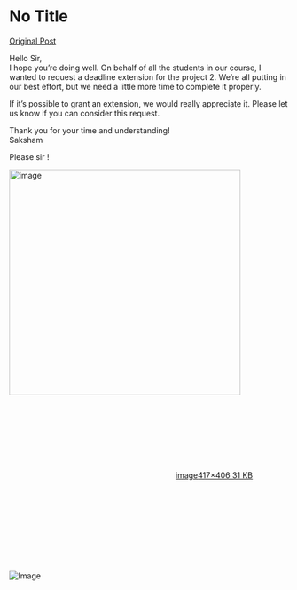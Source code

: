 # No Title

[Original Post](https://discourse.onlinedegree.iitm.ac.in/t/169029/288)

<p>Hello Sir,<br>
I hope you’re doing well. On behalf of all the students in our course, I wanted to request a deadline extension for the project 2. We’re all putting in our best effort, but we need a little more time to complete it properly.</p>
<p>If it’s possible to grant an extension, we would really appreciate it. Please let us know if you can consider this request.</p>
<p>Thank you for your time and understanding!<br>
Saksham</p>
<p>Please sir  !<br>
<div class="lightbox-wrapper"><a class="lightbox" href="https://europe1.discourse-cdn.com/flex013/uploads/iitm/original/3X/d/e/decceb7013a2c72a3bae1736a8bd9bb8961da81f.jpeg" data-download-href="/uploads/short-url/vMZ2hySWoSDtbBeOIDCZllLASuj.jpeg?dl=1" title="image" rel="noopener nofollow ugc"><img src="https://europe1.discourse-cdn.com/flex013/uploads/iitm/original/3X/d/e/decceb7013a2c72a3bae1736a8bd9bb8961da81f.jpeg" alt="image" data-base62-sha1="vMZ2hySWoSDtbBeOIDCZllLASuj" width="417" height="406"><div class="meta"><svg class="fa d-icon d-icon-far-image svg-icon" aria-hidden="true"><use href="#far-image"></use></svg><span class="filename">image</span><span class="informations">417×406 31 KB</span><svg class="fa d-icon d-icon-discourse-expand svg-icon" aria-hidden="true"><use href="#discourse-expand"></use></svg></div></a></div></p>

![Image](https://europe1.discourse-cdn.com/flex013/uploads/iitm/original/3X/d/e/decceb7013a2c72a3bae1736a8bd9bb8961da81f.jpeg)